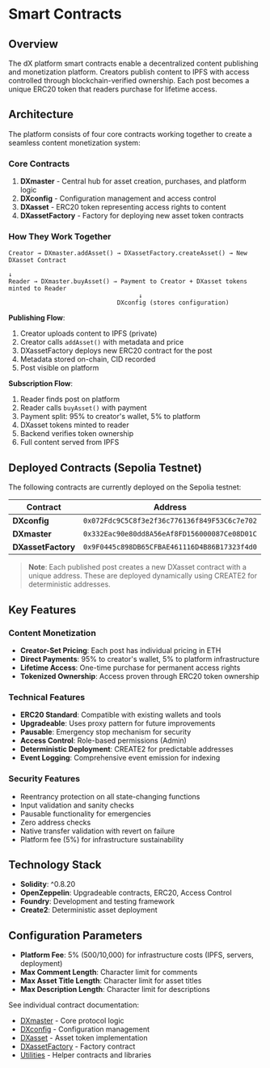 # Smart Contracts

## Overview

The dX platform smart contracts enable a decentralized content publishing and monetization platform. Creators publish content to IPFS with access controlled through blockchain-verified ownership. Each post becomes a unique ERC20 token that readers purchase for lifetime access.

## Architecture

The platform consists of four core contracts working together to create a seamless content monetization system:

### Core Contracts

1. **DXmaster** - Central hub for asset creation, purchases, and platform logic
2. **DXconfig** - Configuration management and access control
3. **DXasset** - ERC20 token representing access rights to content
4. **DXassetFactory** - Factory for deploying new asset token contracts

### How They Work Together

```
Creator → DXmaster.addAsset() → DXassetFactory.createAsset() → New DXasset Contract
                                                                        ↓
Reader → DXmaster.buyAsset() → Payment to Creator + DXasset tokens minted to Reader
                                    ↓
                              DXconfig (stores configuration)
```

**Publishing Flow**:
1. Creator uploads content to IPFS (private)
2. Creator calls `addAsset()` with metadata and price
3. DXassetFactory deploys new ERC20 contract for the post
4. Metadata stored on-chain, CID recorded
5. Post visible on platform

**Subscription Flow**:
1. Reader finds post on platform
2. Reader calls `buyAsset()` with payment
3. Payment split: 95% to creator's wallet, 5% to platform
4. DXasset tokens minted to reader
5. Backend verifies token ownership
6. Full content served from IPFS

## Deployed Contracts (Sepolia Testnet)

The following contracts are currently deployed on the Sepolia testnet:

| Contract | Address |
|----------|---------|
| **DXconfig** | `0x072Fdc9C5C8f3e2f36c776136f849F53C6c7e702` |
| **DXmaster** | `0x332Eac90e80dd8A56eAf8FD156000087Ce08D01C` |
| **DXassetFactory** | `0x9F0445c898DB65CFBAE461116D4B86B17323f4d0` |

> **Note**: Each published post creates a new DXasset contract with a unique address. These are deployed dynamically using CREATE2 for deterministic addresses.

## Key Features

### Content Monetization
- **Creator-Set Pricing**: Each post has individual pricing in ETH
- **Direct Payments**: 95% to creator's wallet, 5% to platform infrastructure
- **Lifetime Access**: One-time purchase for permanent access rights
- **Tokenized Ownership**: Access proven through ERC20 token ownership

### Technical Features
- **ERC20 Standard**: Compatible with existing wallets and tools
- **Upgradeable**: Uses proxy pattern for future improvements
- **Pausable**: Emergency stop mechanism for security
- **Access Control**: Role-based permissions (Admin)
- **Deterministic Deployment**: CREATE2 for predictable addresses
- **Event Logging**: Comprehensive event emission for indexing

### Security Features
- Reentrancy protection on all state-changing functions
- Input validation and sanity checks
- Pausable functionality for emergencies
- Zero address checks
- Native transfer validation with revert on failure
- Platform fee (5%) for infrastructure sustainability

## Technology Stack

- **Solidity**: ^0.8.20
- **OpenZeppelin**: Upgradeable contracts, ERC20, Access Control
- **Foundry**: Development and testing framework
- **Create2**: Deterministic asset deployment

## Configuration Parameters

- **Platform Fee**: 5% (500/10,000) for infrastructure costs (IPFS, servers, deployment)
- **Max Comment Length**: Character limit for comments
- **Max Asset Title Length**: Character limit for asset titles
- **Max Description Length**: Character limit for descriptions

See individual contract documentation:

- [DXmaster](dxmaster.md) - Core protocol logic
- [DXconfig](dxconfig.md) - Configuration management
- [DXasset](dxasset.md) - Asset token implementation
- [DXassetFactory](dxassetfactory.md) - Factory contract
- [Utilities](utilities.md) - Helper contracts and libraries